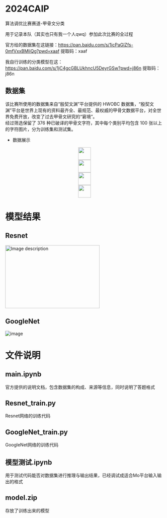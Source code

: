 # 2024CAIP
算法调优比赛赛道-甲骨文分类

用于记录本队（其实也只有我一个人qwq）参加此次比赛的全过程

官方给的数据集在这链接：https://pan.baidu.com/s/1icPaGlZfs-0mfVxxBMIiQg?pwd=xaaf 
提取码：xaaf 

我自行训练的分类模型在这：https://pan.baidu.com/s/1jC4gcGBLUkhncU5DeyrGSw?pwd=j86n 
提取码：j86n 


## 数据集
该比赛所使用的数据集来自“殷契文渊”平台提供的 HWOBC 数据集，“殷契文渊”平台是世界上现有的资料最齐全、最规范、最权威的甲骨文数据平台，对全世界免费开放，改变了过去甲骨文研究的“窘境”。  
经过筛选保留了 376 种已破译的甲骨文字符，其中每个类别平均包含 100 张以上的字符图片，分为训练集和测试集。

- 数据展示


 
<div class='insertContainerBox row'>
<div class='insertItem' align=center><img src="https://imgbed.momodel.cn/20231202093532.png" width="40px"/></div>
   <div class='insertItem' align=center><img src="https://imgbed.momodel.cn/20231202093548.png" width="40px"/></div> 
       <div class='insertItem' align=center><img src="https://imgbed.momodel.cn/20231202093607.png" width="40px"/></div> 
    <div class='insertItem' align=center><img src="https://imgbed.momodel.cn/20231202093630.png" width="40px"/></div> 
</div>

# 模型结果

## Resnet
<img src="https://github.com/user-attachments/assets/56dede9c-c68f-4211-892a-3ddb171b1615" alt="Image description" width="300" height="200">



## GoogleNet
![image](https://github.com/user-attachments/assets/bee6f34e-e4a2-4e5a-ae02-13946be8b6b1)




# 文件说明
## main.ipynb
官方提供的说明文档，包含数据集的构成、来源等信息，同时说明了答题格式

## Resnet_train.py
Resnet网络的训练代码

## GoogleNet_train.py
GoogleNet网络的训练代码

## 模型测试.ipynb
用于测试代码能否对数据集进行推理与输出结果，已经调试成适合Mo平台输入输出的格式

## model.zip
存放了训练出来的模型



